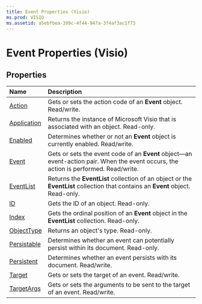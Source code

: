 ```yaml
---
title: Event Properties (Visio)
ms.prod: VISIO
ms.assetid: a5ebfbea-399c-4f44-947a-3f4af3ac1f73
---
```



# Event Properties (Visio)

## Properties



|**Name**|**Description**|
|:-----|:-----|
|[Action](event-action-property-visio.md)|Gets or sets the action code of an  **Event** object. Read/write.|
|[Application](event-application-property-visio.md)|Returns the instance of Microsoft Visio that is associated with an object. Read-only.|
|[Enabled](event-enabled-property-visio.md)|Determines whether or not an  **Event** object is currently enabled. Read/write.|
|[Event](event-event-property-visio.md)|Gets or sets the event code of an  **Event** object—an event-action pair. When the event occurs, the action is performed. Read/write.|
|[EventList](event-eventlist-property-visio.md)|Returns the  **EventList** collection of an object or the **EventList** collection that contains an **Event** object. Read-only.|
|[ID](event-id-property-visio.md)|Gets the ID of an object. Read-only.|
|[Index](event-index-property-visio.md)|Gets the ordinal position of an  **Event** object in the **EventList** collection. Read-only.|
|[ObjectType](event-objecttype-property-visio.md)|Returns an object's type. Read-only.|
|[Persistable](event-persistable-property-visio.md)|Determines whether an event can potentially persist within its document. Read-only.|
|[Persistent](event-persistent-property-visio.md)|Determines whether an event persists with its document. Read/write.|
|[Target](event-target-property-visio.md)|Gets or sets the target of an event. Read/write.|
|[TargetArgs](event-targetargs-property-visio.md)|Gets or sets the arguments to be sent to the target of an event. Read/write.|

